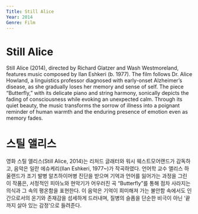 ```yaml
---
Title: Still Alice
Year: 2014
Genre: Film
---
```


# Still Alice

Still Alice (2014), directed by Richard Glatzer and Wash Westmoreland, features music composed by Ilan Eshkeri (b. 1977). The film follows Dr. Alice Howland, a linguistics professor diagnosed with early-onset Alzheimer’s disease, as she gradually loses her memory and sense of self. The piece “Butterfly,” with its delicate piano and string harmony, sonically depicts the fading of consciousness while evoking an unexpected calm. Through its quiet beauty, the music transforms the sorrow of illness into a poignant reminder of human warmth and the enduring presence of emotion even as memory fades.

# 스틸 앨리스

영화 스틸 앨리스(Still Alice, 2014)는 리처드 글래터와 워시 웨스트모어랜드가 감독하고, 음악은 일란 에슈케리(Ilan Eshkeri, 1977~)가 작곡하였다. 언어학 교수 앨리스 하울랜드가 조기 발병 알츠하이머병 진단을 받으며 기억과 언어를 잃어가는 과정을 그린 이 작품은, 서정적인 피아노와 현악기가 어우러진 곡 “Butterfly”를 통해 점차 사라지는 의식과 그 속의 평온함을 표현한다. 이 음악은 기억이 희미해져 가는 불안함 속에서도 인간으로서의 온기와 존재감을 섬세하게 드러내며, 질병의 슬픔을 단순한 비극이 아닌 ‘끝까지 살아 있는 감정’으로 들려준다.
